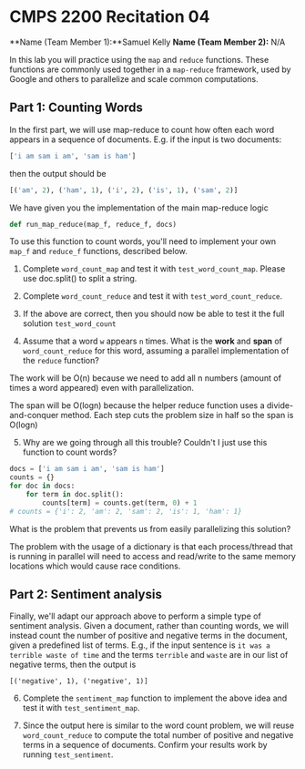 # CMPS 2200  Recitation 04

**Name (Team Member 1):**Samuel Kelly
**Name (Team Member 2):** N/A


In this lab you will practice using the `map` and `reduce` functions. These functions are commonly used together in a `map-reduce` framework, used by Google and others to parallelize and scale common computations.


## Part 1: Counting Words

In the first part, we will use map-reduce to count how often each word appears in a sequence of documents. E.g. if the input is two documents:

```python
['i am sam i am', 'sam is ham']
```

then the output should be

```python
[('am', 2), ('ham', 1), ('i', 2), ('is', 1), ('sam', 2)]
```

We have given you the implementation of the main map-reduce logic
```python
def run_map_reduce(map_f, reduce_f, docs)
```

To use this function to count words, you'll need to implement your own `map_f` and `reduce_f` functions, described below.

1. Complete `word_count_map` and test it with `test_word_count_map`. Please use doc.split() to split a string. 

2. Complete `word_count_reduce` and test it with `test_word_count_reduce`.

3. If the above are correct, then you should now be able to test it the full solution `test_word_count`

4. Assume that a word `w` appears `n` times. What is the **work** and **span** of `word_count_reduce` for this word, assuming a parallel implementation of the `reduce` function?

The work will be O(n) because we need to add all n numbers (amount of times a word appeared) even with parallelization.

The span will be O(logn) because the helper reduce function uses a divide-and-conquer method. Each step cuts the problem size in half so the span is O(logn)


5. Why are we going through all this trouble? Couldn't I just use this function to count words?

```python
docs = ['i am sam i am', 'sam is ham']
counts = {}
for doc in docs:
    for term in doc.split():
        counts[term] = counts.get(term, 0) + 1
# counts = {'i': 2, 'am': 2, 'sam': 2, 'is': 1, 'ham': 1}
```

What is the problem that prevents us from easily parallelizing this solution?

The problem with the usage of a dictionary is that each process/thread that is running in parallel will need to access and read/write to the same memory locations which would cause race conditions.


## Part 2: Sentiment analysis

Finally, we'll adapt our approach above to perform a simple type of sentiment analysis. Given a document, rather than counting words, we will instead count the number of positive and negative terms in the document, given a predefined list of terms. E.g., if the input sentence is `it was a terrible waste of time` and the terms `terrible` and `waste` are in our list of negative terms, then the output is

`[('negative', 1), ('negative', 1)]`

6. Complete the `sentiment_map` function to implement the above idea and test it with `test_sentiment_map`.

7. Since the output here is similar to the word count problem, we will reuse `word_count_reduce` to compute the total number of positive and negative terms in a sequence of documents. Confirm your results work by running `test_sentiment`.
